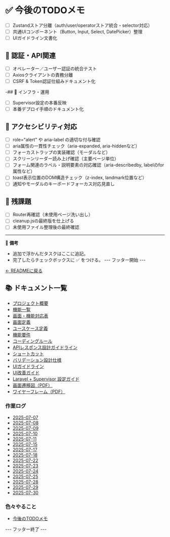 # ✅ 今後のTODOメモ

- [ ] Zustandストア分離（auth/user/operatorストア統合・selector対応）
- [ ] 共通UIコンポーネント（Button, Input, Select, DatePicker）整理
- [ ] UIガイドライン文書化

## 🔹 認証・API関連
- [ ] オペレーター／ユーザー認証の統合テスト
- [ ] Axiosクライアントの責務分離
- [ ] CSRF & Token認証仕組みドキュメント化

-## 🔹 インフラ・運用
- [ ] Supervisor設定の本番反映
- [ ] 本番デプロイ手順のドキュメント化

## 🔹 アクセシビリティ対応
- [ ] role="alert" や aria-label の適切な付与確認
- [ ] aria属性の一貫性チェック（aria-expanded, aria-hiddenなど）
- [ ] フォーカストラップの実装確認（モーダルなど）
- [ ] スクリーンリーダー読み上げ確認（主要ページ単位）
- [ ] フォーム関連のラベル・説明要素の対応確認（aria-describedby, labelのfor属性など）
- [ ] toast表示位置のDOM構造チェック（z-index, landmark位置など）
- [ ] 通知やモーダルのキーボードフォーカス対応見直し

## 🔹 残課題
- [ ] Router再確認（未使用ページ洗い出し）
- [ ] cleanup.jsの最終版を仕上げる
- [ ] 未使用ファイル整理後の最終確認

---

📌 **備考**  
- 追加で浮かんだタスクはここに追記。
- 完了したらチェックボックスに ✅ をつける。
--- フッター開始 ---

[← READMEに戻る](../README.md)

## 📚 ドキュメント一覧

- [プロジェクト概要](project-overview.md)
- [機能一覧](features.md)
- [画面・機能対応表](function_screen_map.md)
- [画面定義](screens.md)
- [ユースケース定義](usecase_reserve.md)
- [機能要件](functional_requirements.md)
- [コーディングルール](coding-rules.md)
- [APIレスポンス設計ガイドライン](api_response.md)
- [ショートカット](shortcuts.md)
- [バリデーション設計仕様](validation_spec.md)
- [UIガイドライン](ui_guideline.md)
- [UI改善ガイド](ui_improvement_guide.md)
- [Laravel + Supervisor 設定ガイド](supervisor.md)
- [画面遷移図（PDF）](画面遷移図.pdf)
- [ワイヤーフレーム（PDF）](ワイヤーフレーム.pdf)

### 作業ログ
- [2025-07-07](logs/2025-07-07.md)
- [2025-07-08](logs/2025-07-08.md)
- [2025-07-09](logs/2025-07-09.md)
- [2025-07-10](logs/2025-07-10.md)
- [2025-07-11](logs/2025-07-11.md)
- [2025-07-15](logs/2025-07-15.md)
- [2025-07-17](logs/2025-07-17.md)
- [2025-07-18](logs/2025-07-18.md)
- [2025-07-22](logs/2025-07-22.md)
- [2025-07-23](logs/2025-07-23.md)
- [2025-07-24](logs/2025-07-24.md)
- [2025-07-25](logs/2025-07-25.md)
- [2025-07-28](logs/2025-07-28.md)
- [2025-07-29](logs/2025-07-29.md)
- [2025-07-30](logs/2025-07-30.md)

### 色々やること
- [今後のTODOメモ](todo.md)

--- フッター終了 ---
